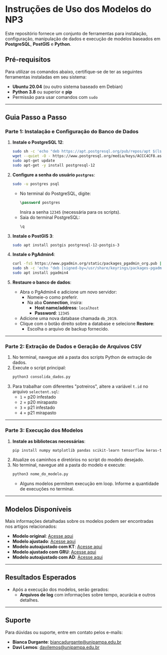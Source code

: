 
# Instruções de Uso dos Modelos do NP3

Este repositório fornece um conjunto de ferramentas para instalação, configuração, manipulação de dados e execução de modelos baseados em **PostgreSQL**, **PostGIS** e **Python**.

## Pré-requisitos

Para utilizar os comandos abaixo, certifique-se de ter as seguintes ferramentas instaladas em seu sistema:

- **Ubuntu 20.04** (ou outro sistema baseado em Debian)
- **Python 3.8** ou superior e **pip**
- Permissão para usar comandos com `sudo`

---

## Guia Passo a Passo

### Parte 1: Instalação e Configuração do Banco de Dados

1. **Instale o PostgreSQL 12**:
   ```bash
   sudo sh -c 'echo "deb https://apt.postgresql.org/pub/repos/apt $(lsb_release -cs)-pgdg main" > /etc/apt/sources.list.d/pgdg.list'
   wget --quiet -O - https://www.postgresql.org/media/keys/ACCC4CF8.asc | sudo apt-key add -
   sudo apt-get update
   sudo apt-get -y install postgresql-12
   ```

2. **Configure a senha do usuário `postgres`**:
   ```bash
   sudo -u postgres psql
   ```
   - No terminal do PostgreSQL, digite:
     ```sql
     \password postgres
     ```
     Insira a senha `12345` (necessária para os scripts).
   - Saia do terminal PostgreSQL:
     ```sql
     \q
     ```

3. **Instale o PostGIS 3**:
   ```bash
   sudo apt install postgis postgresql-12-postgis-3
   ```

4. **Instale o PgAdmin4**:
   ```bash
   curl -fsS https://www.pgadmin.org/static/packages_pgadmin_org.pub | sudo gpg --dearmor -o /usr/share/keyrings/packages-pgadmin-org.gpg
   sudo sh -c 'echo "deb [signed-by=/usr/share/keyrings/packages-pgadmin-org.gpg] https://ftp.postgresql.org/pub/pgadmin/pgadmin4/apt/$(lsb_release -cs) pgadmin4 main" > /etc/apt/sources.list.d/pgadmin4.list && apt update'
   sudo apt install pgadmin4
   ```

5. **Restaure o banco de dados**:
   - Abra o PgAdmin4 e adicione um novo servidor:
     - Nomeie-o como preferir.
     - Na aba **Connection**, insira:
       - **Host name/address**: `localhost`
       - **Password**: `12345`
   - Adicione uma nova database chamada `db_2019`.
   - Clique com o botão direito sobre a database e selecione **Restore**:
     - Escolha o arquivo de backup fornecido.

---

### Parte 2: Extração de Dados e Geração de Arquivos CSV

1. No terminal, navegue até a pasta dos scripts Python de extração de dados.
2. Execute o script principal:
   ```bash
   python3 consolida_dados.py
   ```
3. Para trabalhar com diferentes "potreiros", altere a variável `t.id` no arquivo `selectent.sql`:
   - `1` = p20 infestado
   - `2` = p20 mirapasto
   - `3` = p21 infestado
   - `4` = p21 mirapasto

---

### Parte 3: Execução dos Modelos

1. **Instale as bibliotecas necessárias**:
   ```bash
   pip install numpy matplotlib pandas scikit-learn tensorflow keras-tuner folium branca scipy
   ```
2. Atualize os caminhos e diretórios no script do modelo desejado.
3. No terminal, navegue até a pasta do modelo e execute:
   ```bash
   python3 nome_do_modelo.py
   ```
   - Alguns modelos permitem execução em loop. Informe a quantidade de execuções no terminal.

---

## Modelos Disponíveis

Mais informações detalhadas sobre os modelos podem ser encontradas nos artigos relacionados:

- **Modelo original**: [Acesse aqui](https://dspace.unipampa.edu.br/bitstream/riu/4741/1/DIS%20Leonardo%20Schulte%20%202018.pdf)
- **Modelo ajustado**: [Acesse aqui](https://dspace.unipampa.edu.br/bitstream/riu/5729/1/Dissertacao_AndersonFischooder__5_.pdf)
- **Modelo autoajustado com KT**: [Acesse aqui](https://sol.sbc.org.br/index.php/eradrs/article/view/28012/27822)
- **Modelo ajustado com GRU**: [Acesse aqui](https://ei.unipampa.edu.br/uploads/evt/arq_trabalhos/29643/etp1_resumo_expandido_29643.pdf)
- **Modelo autoajustado com AD**: [Acesse aqui](https://ei.unipampa.edu.br/uploads/evt/arq_trabalhos/29635/etp1_resumo_expandido_29635.pdf)

---

## Resultados Esperados

- Após a execução dos modelos, serão gerados:
  - **Arquivos de log** com informações sobre tempo, acurácia e outros detalhes.

---

## Suporte

Para dúvidas ou suporte, entre em contato pelos e-mails:
- **Bianca Durgante**: biancadurgante@unipampa.edu.br
- **Davi Lemos**: davilemos@unipampa.edu.br
